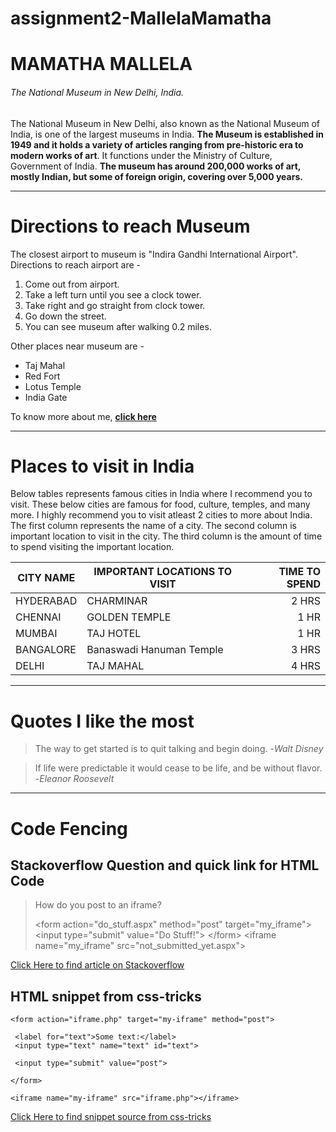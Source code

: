 # assignment2-MallelaMamatha

# MAMATHA MALLELA
###### The National Museum in New Delhi, India.

The National Museum in New Delhi, also known as the National Museum of India, is one of the largest museums in India. **The Museum is established in 1949 and it holds a variety of articles ranging from pre-historic era to modern works of art**. It functions under the Ministry of Culture, Government of India. **The museum has around 200,000 works of art, mostly Indian, but some of foreign origin, covering over 5,000 years.**

---

# Directions to reach Museum

The closest airport to museum is "Indira Gandhi International Airport". Directions to reach airport are -


1. Come out from airport.
2. Take a left turn until you see a clock tower.
3. Take right and go straight from clock tower.
4. Go down the street.
5. You can see museum after walking 0.2 miles.


Other places near museum are - 
* Taj Mahal
* Red Fort
* Lotus Temple
* India Gate

To know more about me, **[click here](AboutMe.md)**

---

# Places to visit in India

Below tables represents famous cities in India where I recommend you to visit. These below cities are famous for food, culture, temples, and many more. I highly recommend you to visit atleast 2 cities to more about India. The first column represents the name of a city. The second column is important location to visit in the city. The third column is the amount of time to spend visiting the important location.

| CITY NAME | IMPORTANT LOCATIONS TO VISIT | TIME TO SPEND |
| --- | --- | ---: |
| HYDERABAD | CHARMINAR | 2 HRS |
| CHENNAI | GOLDEN TEMPLE | 1 HR |
| MUMBAI | TAJ HOTEL | 1 HR |
| BANGALORE | Banaswadi Hanuman Temple | 3 HRS |
| DELHI | TAJ MAHAL | 4 HRS |

---

# Quotes I like the most

> The way to get started is to quit talking and begin doing. -*Walt Disney*

> If life were predictable it would cease to be life, and be without flavor. -*Eleanor Roosevelt*


---

# Code Fencing


## Stackoverflow Question and quick link for HTML Code

> How do you post to an iframe?
> 
> \<form action="do_stuff.aspx" method="post" target="my_iframe">
> \<input type="submit" value="Do Stuff!">
> \</form>
> \<iframe name="my_iframe" src="not_submitted_yet.aspx"></iframe>

[Click Here to find article on Stackoverflow](https://stackoverflow.com/questions/168455/how-do-you-post-to-an-iframe)


## HTML snippet from css-tricks
 
 ```
<form action="iframe.php" target="my-iframe" method="post">
			
  <label for="text">Some text:</label>
  <input type="text" name="text" id="text">
			
  <input type="submit" value="post">
			
</form>
		
<iframe name="my-iframe" src="iframe.php"></iframe>

```

[Click Here to find snippet source from css-tricks](https://css-tricks.com/snippets/html/post-data-to-an-iframe/)

